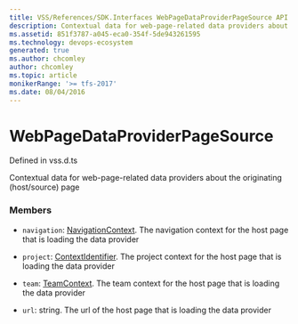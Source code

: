 ```yaml
---
title: VSS/References/SDK.Interfaces WebPageDataProviderPageSource API | Extensions for Azure DevOps Services
description: Contextual data for web-page-related data providers about the originating (host/source) page
ms.assetid: 851f3787-a045-eca0-354f-5de943261595
ms.technology: devops-ecosystem
generated: true
ms.author: chcomley
author: chcomley
ms.topic: article
monikerRange: '>= tfs-2017'
ms.date: 08/04/2016
---
```


# WebPageDataProviderPageSource

Defined in vss.d.ts

Contextual data for web-page-related data providers about the originating (host/source) page

### Members

- `navigation`: [NavigationContext](../../../VSS/References/SDK_Interfaces/NavigationContext.md). The navigation context for the host page that is loading the data provider

- `project`: [ContextIdentifier](../../../VSS/References/SDK_Interfaces/ContextIdentifier.md). The project context for the host page that is loading the data provider

- `team`: [TeamContext](../../../VSS/References/SDK_Interfaces/TeamContext.md). The team context for the host page that is loading the data provider

- `url`: string. The url of the host page that is loading the data provider
